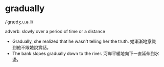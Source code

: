 # gradually
/ˈɡrædʒ.u.ə.li/

adverb:
slowly over a period of time or a distance

- Gradually, she realized that he wasn't telling her the truth.
她漸漸地意識到他不跟她說實話。
- The bank slopes gradually down to the river.
河岸平緩地向下一直延伸到水邊。